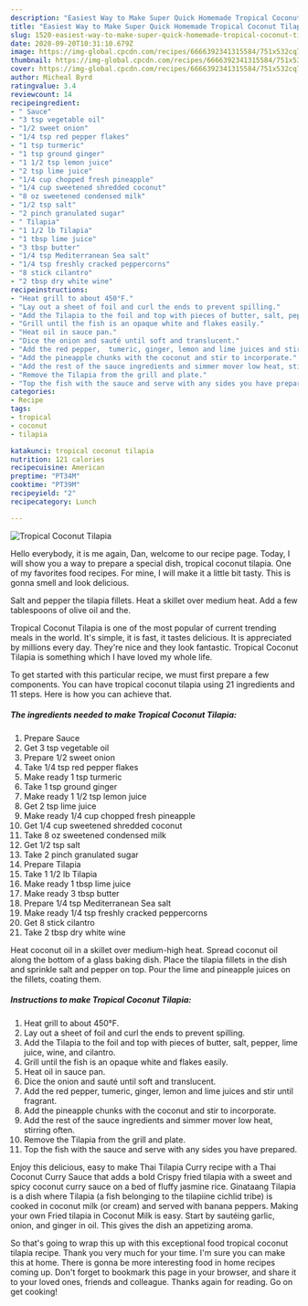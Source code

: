 ```yaml
---
description: "Easiest Way to Make Super Quick Homemade Tropical Coconut Tilapia"
title: "Easiest Way to Make Super Quick Homemade Tropical Coconut Tilapia"
slug: 1520-easiest-way-to-make-super-quick-homemade-tropical-coconut-tilapia
date: 2020-09-20T10:31:10.679Z
image: https://img-global.cpcdn.com/recipes/6666392341315584/751x532cq70/tropical-coconut-tilapia-recipe-main-photo.jpg
thumbnail: https://img-global.cpcdn.com/recipes/6666392341315584/751x532cq70/tropical-coconut-tilapia-recipe-main-photo.jpg
cover: https://img-global.cpcdn.com/recipes/6666392341315584/751x532cq70/tropical-coconut-tilapia-recipe-main-photo.jpg
author: Micheal Byrd
ratingvalue: 3.4
reviewcount: 14
recipeingredient:
- " Sauce"
- "3 tsp vegetable oil"
- "1/2 sweet onion"
- "1/4 tsp red pepper flakes"
- "1 tsp turmeric"
- "1 tsp ground ginger"
- "1 1/2 tsp lemon juice"
- "2 tsp lime juice"
- "1/4 cup chopped fresh pineapple"
- "1/4 cup sweetened shredded coconut"
- "8 oz sweetened condensed milk"
- "1/2 tsp salt"
- "2 pinch granulated sugar"
- " Tilapia"
- "1 1/2 lb Tilapia"
- "1 tbsp lime juice"
- "3 tbsp butter"
- "1/4 tsp Mediterranean Sea salt"
- "1/4 tsp freshly cracked peppercorns"
- "8 stick cilantro"
- "2 tbsp dry white wine"
recipeinstructions:
- "Heat grill to about 450°F."
- "Lay out a sheet of foil and curl the ends to prevent spilling."
- "Add the Tilapia to the foil and top with pieces of butter, salt, pepper, lime juice, wine, and cilantro."
- "Grill until the fish is an opaque white and flakes easily."
- "Heat oil in sauce pan."
- "Dice the onion and sauté until soft and translucent."
- "Add the red pepper,  tumeric, ginger, lemon and lime juices and stir until fragrant."
- "Add the pineapple chunks with the coconut and stir to incorporate."
- "Add the rest of the sauce ingredients and simmer mover low heat, stirring often."
- "Remove the Tilapia from the grill and plate."
- "Top the fish with the sauce and serve with any sides you have prepared."
categories:
- Recipe
tags:
- tropical
- coconut
- tilapia

katakunci: tropical coconut tilapia 
nutrition: 121 calories
recipecuisine: American
preptime: "PT34M"
cooktime: "PT39M"
recipeyield: "2"
recipecategory: Lunch

---
```



![Tropical Coconut Tilapia](https://img-global.cpcdn.com/recipes/6666392341315584/751x532cq70/tropical-coconut-tilapia-recipe-main-photo.jpg)

Hello everybody, it is me again, Dan, welcome to our recipe page. Today, I will show you a way to prepare a special dish, tropical coconut tilapia. One of my favorites food recipes. For mine, I will make it a little bit tasty. This is gonna smell and look delicious.

Salt and pepper the tilapia fillets. Heat a skillet over medium heat. Add a few tablespoons of olive oil and the.

Tropical Coconut Tilapia is one of the most popular of current trending meals in the world. It's simple, it is fast, it tastes delicious. It is appreciated by millions every day. They're nice and they look fantastic. Tropical Coconut Tilapia is something which I have loved my whole life.


To get started with this particular recipe, we must first prepare a few components. You can have tropical coconut tilapia using 21 ingredients and 11 steps. Here is how you can achieve that.

<!--inarticleads1-->

##### The ingredients needed to make Tropical Coconut Tilapia:

1. Prepare  Sauce
1. Get 3 tsp vegetable oil
1. Prepare 1/2 sweet onion
1. Take 1/4 tsp red pepper flakes
1. Make ready 1 tsp turmeric
1. Take 1 tsp ground ginger
1. Make ready 1 1/2 tsp lemon juice
1. Get 2 tsp lime juice
1. Make ready 1/4 cup chopped fresh pineapple
1. Get 1/4 cup sweetened shredded coconut
1. Take 8 oz sweetened condensed milk
1. Get 1/2 tsp salt
1. Take 2 pinch granulated sugar
1. Prepare  Tilapia
1. Take 1 1/2 lb Tilapia
1. Make ready 1 tbsp lime juice
1. Make ready 3 tbsp butter
1. Prepare 1/4 tsp Mediterranean Sea salt
1. Make ready 1/4 tsp freshly cracked peppercorns
1. Get 8 stick cilantro
1. Take 2 tbsp dry white wine


Heat coconut oil in a skillet over medium-high heat. Spread coconut oil along the bottom of a glass baking dish. Place the tilapia fillets in the dish and sprinkle salt and pepper on top. Pour the lime and pineapple juices on the fillets, coating them. 

<!--inarticleads2-->

##### Instructions to make Tropical Coconut Tilapia:

1. Heat grill to about 450°F.
1. Lay out a sheet of foil and curl the ends to prevent spilling.
1. Add the Tilapia to the foil and top with pieces of butter, salt, pepper, lime juice, wine, and cilantro.
1. Grill until the fish is an opaque white and flakes easily.
1. Heat oil in sauce pan.
1. Dice the onion and sauté until soft and translucent.
1. Add the red pepper,  tumeric, ginger, lemon and lime juices and stir until fragrant.
1. Add the pineapple chunks with the coconut and stir to incorporate.
1. Add the rest of the sauce ingredients and simmer mover low heat, stirring often.
1. Remove the Tilapia from the grill and plate.
1. Top the fish with the sauce and serve with any sides you have prepared.


Enjoy this delicious, easy to make Thai Tilapia Curry recipe with a Thai Coconut Curry Sauce that adds a bold Crispy fried tilapia with a sweet and spicy coconut curry sauce on a bed of fluffy jasmine rice. Ginataang Tilapia is a dish where Tilapia (a fish belonging to the tilapiine cichlid tribe) is cooked in coconut milk (or cream) and served with banana peppers. Making your own Fried tilapia in Coconut Milk is easy. Start by sautéing garlic, onion, and ginger in oil. This gives the dish an appetizing aroma. 

So that's going to wrap this up with this exceptional food tropical coconut tilapia recipe. Thank you very much for your time. I'm sure you can make this at home. There is gonna be more interesting food in home recipes coming up. Don't forget to bookmark this page in your browser, and share it to your loved ones, friends and colleague. Thanks again for reading. Go on get cooking!
